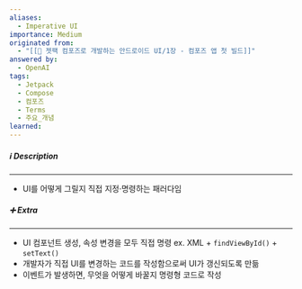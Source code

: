 ```yaml
---
aliases:
  - Imperative UI
importance: Medium
originated from:
  - "[[📘 젯팩 컴포즈로 개발하는 안드로이드 UI/1장 - 컴포즈 앱 첫 빌드]]"
answered by:
  - OpenAI
tags:
  - Jetpack
  - Compose
  - 컴포즈
  - Terms
  - 주요_개념
learned:
---
```

##### ℹ️ Description
---
- UI를 어떻게 그릴지 직접 지정·명령하는 패러다임

##### ➕ Extra
---
- UI 컴포넌트 생성, 속성 변경을 모두 직접 명령
  ex. XML + `findViewById()` + `setText()`
- 개발자가 직접 UI를 변경하는 코드를 작성함으로써 UI가 갱신되도록 만듦
- 이벤트가 발생하면, 무엇을 어떻게 바꿀지 명령형 코드로 작성
